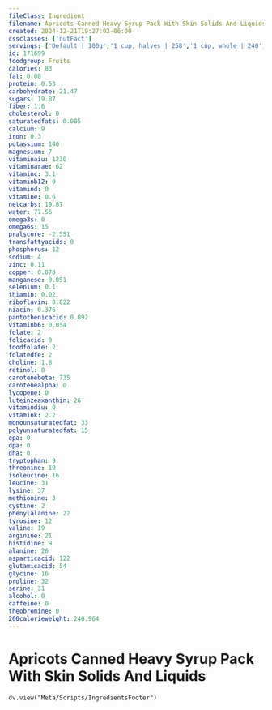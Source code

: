 ```yaml
---
fileClass: Ingredient
filename: Apricots Canned Heavy Syrup Pack With Skin Solids And Liquids
created: 2024-12-21T19:27:02-06:00
cssclasses: ['nutFact']
servings: ['Default | 100g','1 cup, halves | 258','1 cup, whole | 240','1 apricot half with liquid | 40']
id: 171699
foodgroup: Fruits
calories: 83
fat: 0.08
protein: 0.53
carbohydrate: 21.47
sugars: 19.87
fiber: 1.6
cholesterol: 0
saturatedfats: 0.005
calcium: 9
iron: 0.3
potassium: 140
magnesium: 7
vitaminaiu: 1230
vitaminarae: 62
vitaminc: 3.1
vitaminb12: 0
vitamind: 0
vitamine: 0.6
netcarbs: 19.87
water: 77.56
omega3s: 0
omega6s: 15
pralscore: -2.551
transfattyacids: 0
phosphorus: 12
sodium: 4
zinc: 0.11
copper: 0.078
manganese: 0.051
selenium: 0.1
thiamin: 0.02
riboflavin: 0.022
niacin: 0.376
pantothenicacid: 0.092
vitaminb6: 0.054
folate: 2
folicacid: 0
foodfolate: 2
folatedfe: 2
choline: 1.8
retinol: 0
carotenebeta: 735
carotenealpha: 0
lycopene: 0
luteinzeaxanthin: 26
vitamindiu: 0
vitamink: 2.2
monounsaturatedfat: 33
polyunsaturatedfat: 15
epa: 0
dpa: 0
dha: 0
tryptophan: 9
threonine: 19
isoleucine: 16
leucine: 31
lysine: 37
methionine: 3
cystine: 2
phenylalanine: 22
tyrosine: 12
valine: 19
arginine: 21
histidine: 9
alanine: 26
asparticacid: 122
glutamicacid: 54
glycine: 16
proline: 32
serine: 31
alcohol: 0
caffeine: 0
theobromine: 0
200calorieweight: 240.964
---
```


# Apricots Canned Heavy Syrup Pack With Skin Solids And Liquids

```dataviewjs
dv.view("Meta/Scripts/IngredientsFooter")
```